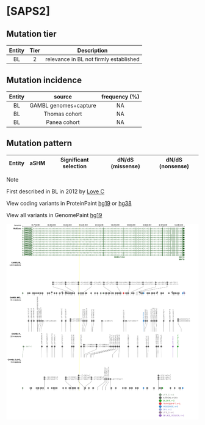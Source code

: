# [SAPS2]

## Mutation tier

|Entity|Tier|Description                           |
|:------:|:----:|--------------------------------------|
|BL    |2   |relevance in BL not firmly established|
## Mutation incidence

|Entity|source               |frequency (%)|
|:------:|:---------------------:|:-------------:|
|BL    |GAMBL genomes+capture|NA           |
|BL    |Thomas cohort        |NA           |
|BL    |Panea cohort         |NA           |

## Mutation pattern

|Entity|aSHM|Significant selection|dN/dS (missense)|dN/dS (nonsense)|
|:------:|:----:|:---------------------:|:----------------:|:----------------:|


> [!NOTE]
> First described in BL in 2012 by [Love C](https://pubmed.ncbi.nlm.nih.gov/23143597)

View coding variants in ProteinPaint [hg19](https://www.bcgsc.ca/downloads/morinlab/GAMBL/test/genes/SAPS2_protein.html)  or [hg38](https://www.bcgsc.ca/downloads/morinlab/GAMBL/test/genes/SAPS2_protein_hg38.html)

View all variants in GenomePaint [hg19](https://www.bcgsc.ca/downloads/morinlab/GAMBL/test/genes/SAPS2.html)

![image](images/proteinpaint/SAPS2.svg)
